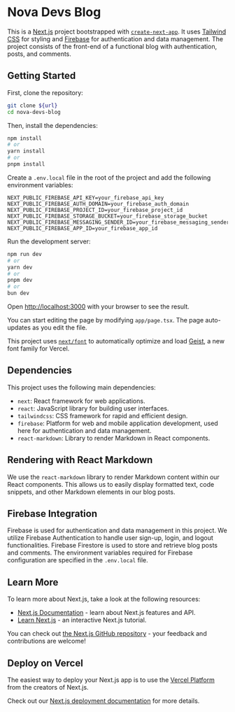 # Nova Devs Blog

This is a [Next.js](https://nextjs.org) project bootstrapped with [`create-next-app`](https://nextjs.org/docs/app/api-reference/cli/create-next-app). It uses [Tailwind CSS](https://tailwindcss.com) for styling and [Firebase](https://firebase.google.com) for authentication and data management. The project consists of the front-end of a functional blog with authentication, posts, and comments.

## Getting Started

First, clone the repository:

```bash
git clone ${url}
cd nova-devs-blog
```

Then, install the dependencies:

```bash
npm install
# or
yarn install
# or
pnpm install
```

Create a `.env.local` file in the root of the project and add the following environment variables:

```env
NEXT_PUBLIC_FIREBASE_API_KEY=your_firebase_api_key
NEXT_PUBLIC_FIREBASE_AUTH_DOMAIN=your_firebase_auth_domain
NEXT_PUBLIC_FIREBASE_PROJECT_ID=your_firebase_project_id
NEXT_PUBLIC_FIREBASE_STORAGE_BUCKET=your_firebase_storage_bucket
NEXT_PUBLIC_FIREBASE_MESSAGING_SENDER_ID=your_firebase_messaging_sender_id
NEXT_PUBLIC_FIREBASE_APP_ID=your_firebase_app_id
```

Run the development server:

```bash
npm run dev
# or
yarn dev
# or
pnpm dev
# or
bun dev
```

Open [http://localhost:3000](http://localhost:3000) with your browser to see the result.

You can start editing the page by modifying `app/page.tsx`. The page auto-updates as you edit the file.

This project uses [`next/font`](https://nextjs.org/docs/app/building-your-application/optimizing/fonts) to automatically optimize and load [Geist](https://vercel.com/font), a new font family for Vercel.

## Dependencies

This project uses the following main dependencies:

- `next`: React framework for web applications.
- `react`: JavaScript library for building user interfaces.
- `tailwindcss`: CSS framework for rapid and efficient design.
- `firebase`: Platform for web and mobile application development, used here for authentication and data management.
- `react-markdown`: Library to render Markdown in React components.

## Rendering with React Markdown

We use the `react-markdown` library to render Markdown content within our React components. This allows us to easily display formatted text, code snippets, and other Markdown elements in our blog posts.

## Firebase Integration

Firebase is used for authentication and data management in this project. We utilize Firebase Authentication to handle user sign-up, login, and logout functionalities. Firebase Firestore is used to store and retrieve blog posts and comments. The environment variables required for Firebase configuration are specified in the `.env.local` file.

## Learn More

To learn more about Next.js, take a look at the following resources:

- [Next.js Documentation](https://nextjs.org/docs) - learn about Next.js features and API.
- [Learn Next.js](https://nextjs.org/learn) - an interactive Next.js tutorial.

You can check out [the Next.js GitHub repository](https://github.com/vercel/next.js) - your feedback and contributions are welcome!

## Deploy on Vercel

The easiest way to deploy your Next.js app is to use the [Vercel Platform](https://vercel.com/new?utm_medium=default-template&filter=next.js&utm_source=create-next-app&utm_campaign=create-next-app-readme) from the creators of Next.js.

Check out our [Next.js deployment documentation](https://nextjs.org/docs/app/building-your-application/deploying) for more details.
